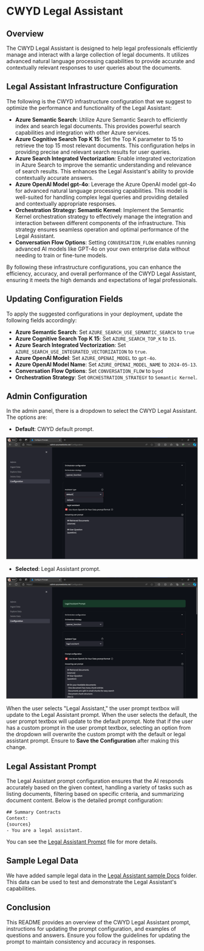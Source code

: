 # CWYD Legal Assistant

## Overview
The CWYD Legal Assistant is designed to help legal professionals efficiently manage and interact with a large collection of legal documents. It utilizes advanced natural language processing capabilities to provide accurate and contextually relevant responses to user queries about the documents.

## Legal Assistant Infrastructure Configuration

The following is the CWYD infrastructure configuration that we suggest to optimize the performance and functionality of the Legal Assistant:

- **Azure Semantic Search**: Utilize Azure Semantic Search to efficiently index and search legal documents. This provides powerful search capabilities and integration with other Azure services.
- **Azure Cognitive Search Top K 15**: Set the Top K parameter to 15 to retrieve the top 15 most relevant documents. This configuration helps in providing precise and relevant search results for user queries.
- **Azure Search Integrated Vectorization**: Enable integrated vectorization in Azure Search to improve the semantic understanding and relevance of search results. This enhances the Legal Assistant's ability to provide contextually accurate answers.
- **Azure OpenAI Model gpt-4o**: Leverage the Azure OpenAI model gpt-4o for advanced natural language processing capabilities. This model is well-suited for handling complex legal queries and providing detailed and contextually appropriate responses.
- **Orchestration Strategy: Semantic Kernel**: Implement the Semantic Kernel orchestration strategy to effectively manage the integration and interaction between different components of the infrastructure. This strategy ensures seamless operation and optimal performance of the Legal Assistant.
- **Conversation Flow Options**: Setting `CONVERSATION_FLOW` enables running advanced AI models like GPT-4o on your own enterprise data without needing to train or fine-tune models.

By following these infrastructure configurations, you can enhance the efficiency, accuracy, and overall performance of the CWYD Legal Assistant, ensuring it meets the high demands and expectations of legal professionals.

## Updating Configuration Fields

To apply the suggested configurations in your deployment, update the following fields accordingly:
- **Azure Semantic Search**: Set `AZURE_SEARCH_USE_SEMANTIC_SEARCH` to `true`
- **Azure Cognitive Search Top K 15**: Set `AZURE_SEARCH_TOP_K` to `15`.
- **Azure Search Integrated Vectorization**: Set `AZURE_SEARCH_USE_INTEGRATED_VECTORIZATION` to `true`.
- **Azure OpenAI Model**: Set `AZURE_OPENAI_MODEL`  to `gpt-4o`.
- **Azure OpenAI Model Name**: Set `AZURE_OPENAI_MODEL_NAME` to `2024-05-13`.
- **Conversation Flow Options**: Set `CONVERSATION_FLOW` to `byod`
- **Orchestration Strategy**: Set `ORCHESTRATION_STRATEGY` to `Semantic Kernel`.


## Admin Configuration
In the admin panel, there is a dropdown to select the CWYD Legal Assistant. The options are:

- **Default**: CWYD default prompt.

![UnSelected](images/cwyd_admin_legal_unselected.png)

- **Selected**: Legal Assistant prompt.

![Checked](images/cwyd_admin_legal_selected.png)

When the user selects "Legal Assistant," the user prompt textbox will update to the Legal Assistant prompt. When the user selects the default, the user prompt textbox will update to the default prompt. Note that if the user has a custom prompt in the user prompt textbox, selecting an option from the dropdown will overwrite the custom prompt with the default or legal assistant prompt. Ensure to **Save the Configuration** after making this change.

## Legal Assistant Prompt
The Legal Assistant prompt configuration ensures that the AI responds accurately based on the given context, handling a variety of tasks such as listing documents, filtering based on specific criteria, and summarizing document content. Below is the detailed prompt configuration:

```plaintext
## Summary Contracts
Context:
{sources}
- You are a legal assistant.
```
You can see the [Legal Assistant Prompt](../code/backend/batch/utilities/helpers/config/default_legal_assistant_prompt.txt) file for more details.

## Sample Legal Data
We have added sample legal data in the [Legal Assistant sample Docs](../data/legal_data) folder. This data can be used to test and demonstrate the Legal Assistant's capabilities.

## Conclusion
This README provides an overview of the CWYD Legal Assistant prompt, instructions for updating the prompt configuration, and examples of questions and answers. Ensure you follow the guidelines for updating the prompt to maintain consistency and accuracy in responses.
